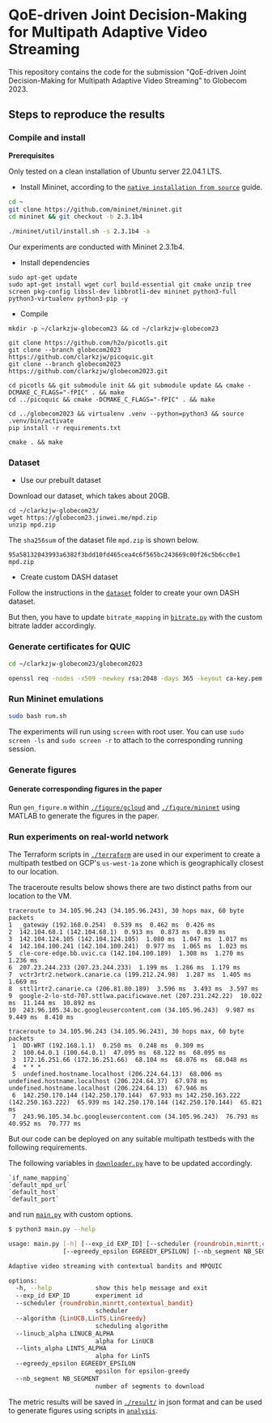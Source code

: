 # QoE-driven Joint Decision-Making for Multipath Adaptive Video Streaming

This repository contains the code for the submission "QoE-driven Joint Decision-Making for Multipath Adaptive Video Streaming" to Globecom 2023.

## Steps to reproduce the results

### Compile and install

**Prerequisites**

Only tested on a clean installation of Ubuntu server 22.04.1 LTS.

+ Install Mininet, according to the [`native installation from source`](http://mininet.org/download/#option-2-native-installation-from-source) guide.
```bash
cd ~
git clone https://github.com/mininet/mininet.git
cd mininet && git checkout -b 2.3.1b4

./mininet/util/install.sh -s 2.3.1b4 -a
```

Our experiments are conducted with Mininet 2.3.1b4. 

+ Install dependencies

```
sudo apt-get update
sudo apt-get install wget curl build-essential git cmake unzip tree screen pkg-config libssl-dev libbrotli-dev mininet python3-full python3-virtualenv python3-pip -y
```

+ Compile

```
mkdir -p ~/clarkzjw-globecom23 && cd ~/clarkzjw-globecom23

git clone https://github.com/h2o/picotls.git
git clone --branch globecom2023 https://github.com/clarkzjw/picoquic.git
git clone --branch globecom2023 https://github.com/clarkzjw/globecom2023.git

cd picotls && git submodule init && git submodule update && cmake -DCMAKE_C_FLAGS="-fPIC" . && make
cd ../picoquic && cmake -DCMAKE_C_FLAGS="-fPIC" . && make

cd ../globecom2023 && virtualenv .venv --python=python3 && source .venv/bin/activate
pip install -r requirements.txt

cmake . && make
```

### Dataset

+ Use our prebuilt dataset

Download our dataset, which takes about 20GB.

```
cd ~/clarkzjw-globecom23/
wget https://globecom23.jinwei.me/mpd.zip
unzip mpd.zip
```

The `sha256sum` of the dataset file `mpd.zip` is shown below.

```
95a58132043993a6382f3bdd10fd465cea4c6f565bc243669c00f26c5b6cc0e1  mpd.zip
```

+ Create custom DASH dataset

Follow the instructions in the [`dataset`](./dataset) folder to create your own DASH dataset.

But then, you have to update `bitrate_mapping` in [`bitrate.py`](./bitrate.py) with the custom bitrate ladder accordingly.

### Generate certificates for QUIC

```bash
cd ~/clarkzjw-globecom23/globecom2023

openssl req -nodes -x509 -newkey rsa:2048 -days 365 -keyout ca-key.pem -out ca-cert.pem
```

### Run Mininet emulations

```bash
sudo bash run.sh
```

The experiments will run using `screen` with root user. You can use `sudo screen -ls` and `sudo screen -r` to attach to the corresponding running session.

### Generate figures

#### Generate corresponding figures in the paper

Run `gen_figure.m` within [`./figure/gcloud`](./figure/gcloud) and [`./figure/mininet`](./figure/mininet) using MATLAB to generate the figures in the paper.

### Run experiments on real-world network

The Terraform scripts in [`./terraform`](./terraform) are used in our experiment to create a multipath testbed on GCP's `us-west-1a` zone which is geographically closest to our location.

The traceroute results below shows there are two distinct paths from our location to the VM.

```
traceroute to 34.105.96.243 (34.105.96.243), 30 hops max, 60 byte packets
1  _gateway (192.168.0.254)  0.539 ms  0.462 ms  0.426 ms
2  142.104.68.1 (142.104.68.1)  0.913 ms  0.873 ms  0.839 ms
3  142.104.124.105 (142.104.124.105)  1.080 ms  1.047 ms  1.017 ms
4  142.104.100.241 (142.104.100.241)  0.977 ms  1.065 ms  1.023 ms
5  cle-core-edge.bb.uvic.ca (142.104.100.189)  1.308 ms  1.270 ms  1.236 ms
6  207.23.244.233 (207.23.244.233)  1.199 ms  1.286 ms  1.179 ms
7  vctr3rtr2.network.canarie.ca (199.212.24.98)  1.287 ms  1.405 ms  1.669 ms
8  sttl1rtr2.canarie.ca (206.81.80.189)  3.596 ms  3.493 ms  3.597 ms
9  google-2-lo-std-707.sttlwa.pacificwave.net (207.231.242.22)  10.022 ms  11.144 ms  10.892 ms
10  243.96.105.34.bc.googleusercontent.com (34.105.96.243)  9.987 ms  9.449 ms  8.410 ms

traceroute to 34.105.96.243 (34.105.96.243), 30 hops max, 60 byte packets
 1  DD-WRT (192.168.1.1)  0.250 ms  0.248 ms  0.309 ms
 2  100.64.0.1 (100.64.0.1)  47.095 ms  68.122 ms  68.095 ms
 3  172.16.251.66 (172.16.251.66)  68.104 ms  68.076 ms  68.048 ms
 4  * * *
 5  undefined.hostname.localhost (206.224.64.13)  68.006 ms undefined.hostname.localhost (206.224.64.37)  67.978 ms undefined.hostname.localhost (206.224.64.13)  67.946 ms
 6  142.250.170.144 (142.250.170.144)  67.933 ms 142.250.163.222 (142.250.163.222)  65.939 ms 142.250.170.144 (142.250.170.144)  65.821 ms
 7  243.96.105.34.bc.googleusercontent.com (34.105.96.243)  76.793 ms  40.952 ms  70.777 ms
```

But our code can be deployed on any suitable multipath testbeds with the following requirements.

The following variables in [`downloader.py`](./downloader.py) have to be updated accordingly.

```
`if_name_mapping`
`default_mpd_url`
`default_host`
`default_port`
```

and run [`main.py`](./main.py) with custom options.

```bash
$ python3 main.py --help   

usage: main.py [-h] [--exp_id EXP_ID] [--scheduler {roundrobin,minrtt,contextual_bandit}] [--algorithm {LinUCB,LinTS,LinGreedy}] [--linucb_alpha LINUCB_ALPHA] [--lints_alpha LINTS_ALPHA]
               [--egreedy_epsilon EGREEDY_EPSILON] [--nb_segment NB_SEGMENT]

Adaptive video streaming with contextual bandits and MPQUIC

options:
  -h, --help            show this help message and exit
  --exp_id EXP_ID       experiment id
  --scheduler {roundrobin,minrtt,contextual_bandit}
                        scheduler
  --algorithm {LinUCB,LinTS,LinGreedy}
                        scheduling algorithm
  --linucb_alpha LINUCB_ALPHA
                        alpha for LinUCB
  --lints_alpha LINTS_ALPHA
                        alpha for LinTS
  --egreedy_epsilon EGREEDY_EPSILON
                        epsilon for epsilon-greedy
  --nb_segment NB_SEGMENT
                        number of segments to download
```

The metric results will be saved in [`./result/`](./result) in json format and can be used to generate figures using scripts in [`analysis`](./analysis).
